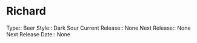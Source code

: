 # Richard
Type:: Beer
Style:: Dark Sour
Current Release:: None
Next Release:: None
Next Release Date:: None


